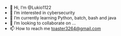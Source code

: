 - 👋 Hi, I’m @Lukio1122
- 👀 I’m interested in cybersecurity
- 🌱 I’m currently learning Python, batch, bash and java
- 💞️ I’m looking to collaborate on ...
- 📫 How to reach me toaster3264@gmail.com

<!---
Lukio1122/Lukio1122 is a ✨ special ✨ repository because its `README.md` (this file) appears on your GitHub profile.
You can click the Preview link to take a look at your changes.
--->
